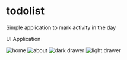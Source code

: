 # todolist
Simple application to mark activity in the day

UI Application

![home]("D:\Application\UI\todolist\home_dark.png")
![about]("D:\Application\UI\todolist\about_dark.png")
![dark drawer]("D:\Application\UI\todolist\drawer_dark.png")
![light drawer]("D:\Application\UI\todolist\drawer_light.png")

